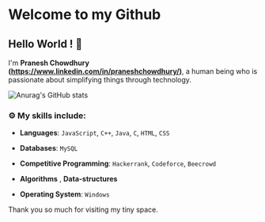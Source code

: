 
# Welcome to my Github
## Hello World ! :wave:

I'm **Pranesh Chowdhury (https://www.linkedin.com/in/praneshchowdhury/)**, a human being who is passionate about simplifying things through technology.

![Anurag's GitHub stats](https://github-readme-stats.vercel.app/api?username=anuraghazra&show_icons=true&theme=radical)


### :gear: My skills include:

- **Languages**: `JavaScript`, `C++`, `Java`, `C`, `HTML`, `CSS`

- **Databases**: `MySQL`

- **Competitive Programming**: `Hackerrank`, `Codeforce`, `Beecrowd`
    
- **Algorithms** , **Data-structures**

- **Operating System**: `Windows`

Thank you so much for visiting my tiny space.
